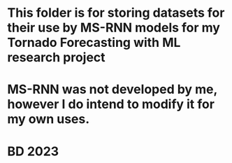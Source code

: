 # This folder is for storing datasets for their use by MS-RNN models for my Tornado Forecasting with ML research project
# MS-RNN was not developed by me, however I do intend to modify it for my own uses. 
# BD 2023
